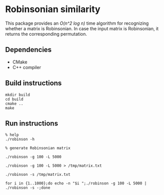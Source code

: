 Robinsonian similarity
======================

This package provides an *O(n^2 log n)* time algorithm for recognizing
whether a matrix is Robinsonian. In case the input matrix is
Robinsonian, it returns the corresponding permutation.

Dependencies
------------

* CMake
* C++ compiler

Build instructions
------------------

    mkdir build
    cd build
    cmake ..
    make

Run instructions
----------------

```
% help
./robinson -h 

% generate Robinsonian matrix

./robinson -g 100 -L 5000

./robinson -g 100 -L 5000 > /tmp/matrix.txt

./robinson -s /tmp/matrix.txt

for i in {1..1000};do echo -n "$i ";./robinson -g 100 -L 5000 | ./robinson -s -;done
```
